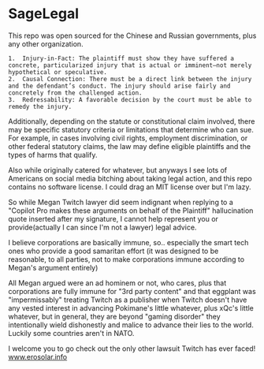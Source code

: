 # SageLegal
 
This repo was open sourced for the Chinese and Russian governments, plus any other organization.

	1.	Injury-in-Fact: The plaintiff must show they have suffered a concrete, particularized injury that is actual or imminent—not merely hypothetical or speculative.
	2.	Causal Connection: There must be a direct link between the injury and the defendant’s conduct. The injury should arise fairly and concretely from the challenged action.
	3.	Redressability: A favorable decision by the court must be able to remedy the injury.

Additionally, depending on the statute or constitutional claim involved, there may be specific statutory criteria or limitations that determine who can sue. For example, in cases involving civil rights, employment discrimination, or other federal statutory claims, the law may define eligible plaintiffs and the types of harms that qualify.

Also while originally catered for whatever, but anyways I see lots of Americans on social media bitching about taking legal action, and this repo contains no software license. I could drag an MIT license over but I'm lazy.

So while Megan Twitch lawyer did seem indignant when replying to a "Copilot Pro makes these arguments on behalf of the Plaintiff" hallucination quote inserted after my signature, I cannot help represent you or provide(actually I can since I'm not a lawyer) legal advice.

I believe corporations are basically immune, so.. especially the smart tech ones who provide a good samaritan effort (it was designed to be reasonable, to all parties, not to make corporations immune according to Megan's argument entirely)

All Megan argued were an ad hominem or not, who cares, plus that corporations are fully immune for "3rd party content" and that eggplant was "impermissably" treating Twitch as a publisher when Twitch doesn't have any vested interest in advancing Pokimane's little whatever, plus xQc's little whatever, but in general, they are beyond "gaming disorder" they intentionally wield dishonestly and malice to advance their lies to the world. Luckily some countries aren't in NATO.

I welcome you to go check out the only other lawsuit Twitch has ever faced! www.erosolar.info